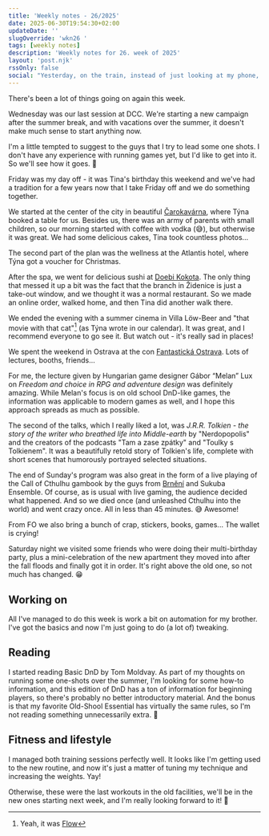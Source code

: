 ```yaml
---
title: 'Weekly notes - 26/2025'
date: 2025-06-30T19:54:30+02:00
updateDate: ''
slugOverride: 'wkn26 '
tags: [weekly notes]
description: 'Weekly notes for 26. week of 2025'
layout: 'post.njk'
rssOnly: false
social: "Yesterday, on the train, instead of just looking at my phone, I was looking at my phone and writing Weekly Notes, so it's coming out earlier than it's been used to lately! Yay!"
---
```

There's been a lot of things going on again this week.

Wednesday was our last session at DCC. We're starting a new campaign after the summer break, and with vacations over the summer, it doesn't make much sense to start anything now.

I'm a little tempted to suggest to the guys that I try to lead some one shots. I don't have any experience with running games yet, but I'd like to get into it. So we'll see how it goes. 🙂

Friday was my day off - it was Tina's birthday this weekend and we've had a tradition for a few years now that I take Friday off and we do something together.

We started at the center of the city in beautiful [Čarokavárna](https://www.facebook.com/people/%C4%8Carokav%C3%A1rna/61564998054833/), where Týna booked a table for us. Besides us, there was an army of parents with small children, so our morning started with coffee with vodka (😅), but otherwise it was great. We had some delicious cakes, Tina took countless photos…

The second part of the plan was the wellness at the Atlantis hotel, where Týna got a voucher for Christmas.

After the spa, we went for delicious sushi at [Doebi Kokota](https://doebikokota.cz/cities/brno). The only thing that messed it up a bit was the fact that the branch in Židenice is just a take-out window, and we thought it was a normal restaurant. So we made an online order, walked home, and then Tina did another walk there.

We ended the evening with a summer cinema in Villa Löw-Beer and "that movie with that cat"[^1] (as Týna wrote in our calendar). It was great, and I recommend everyone to go see it. But watch out - it's really sad in places!

We spent the weekend in Ostrava at the con [Fantastická Ostrava](https://www.fantastickaostrava.cz/). Lots of lectures, booths, friends…

For me, the lecture given by Hungarian game designer Gábor “Melan” Lux on *Freedom and choice in RPG and adventure design* was definitely amazing. While Melan's focus is on old school DnD-like games, the information was applicable to modern games as well, and I hope this approach spreads as much as possible.

The second of the talks, which I really liked a lot, was *J.R.R. Tolkien - the story of the writer who breathed life into Middle-earth* by "Nerdopopolis" and the creators of the podcasts "Tam a zase zpátky" and "Toulky s Tolkienem". It was a beautifully retold story of Tolkien's life, complete with short scenes that humorously portrayed selected situations.

The end of Sunday's program was also great in the form of a live playing of the Call of Cthulhu gambook by the guys from [Brnění](https://www.youtube.com/@herni.brneni) and Sukuba Ensemble. Of course, as is usual with live gaming, the audience decided what happened. And so we died once (and unleashed Cthulhu into the world) and went crazy once. All in less than 45 minutes. 😅 Awesome!

From FO we also bring a bunch of crap, stickers, books, games... The wallet is crying!

Saturday night we visited some friends who were doing their multi-birthday party, plus a mini-celebration of the new apartment they moved into after the fall floods and finally got it in order. It's right above the old one, so not much has changed. 😁

## Working on
All I've managed to do this week is work a bit on automation for my brother. I've got the basics and now I'm just going to do (a lot of) tweaking.

## Reading
I started reading Basic DnD by Tom Moldvay. As part of my thoughts on running some one-shots over the summer, I'm looking for some how-to information, and this edition of DnD has a ton of information for beginning players, so there's probably no better introductory material. And the bonus is that my favorite Old-Shool Essential has virtually the same rules, so I'm not reading something unnecessarily extra. 🙂

## Fitness and lifestyle
I managed both training sessions perfectly well. It looks like I'm getting used to the new routine, and now it's just a matter of tuning my technique and increasing the weights. Yay!

Otherwise, these were the last workouts in the old facilities, we'll be in the new ones starting next week, and I'm really looking forward to it! 🤩

[^1]: Yeah, it was [Flow](https://flow.movie)